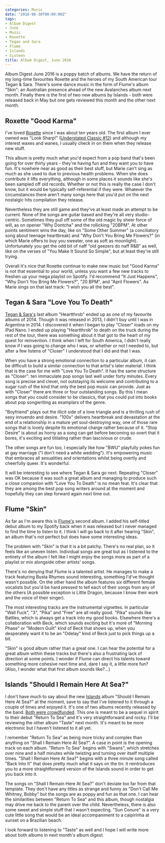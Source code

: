 ```yaml
---
categories: Music
date: "2016-06-30T00:00:00Z"
tags:
- Album Digest
- June
- Music
- Roxette
- Tegan and Sara
- Flume
- Islands
- Sixteen
title: Album Digest, June 2016
---
```


Album Digest June 2016 is a poppy batch of albums. We have the return of my long-time favourites Roxette and the heroes of my South American tour Tegan & Sara. There's some dance music in the form of Flume's album "Skin": an Australian presence ahead of the new Avalanches album next month. Finally there is the first of two new albums by Islands - both were released back in May but one gets reviewed this month and the other next month.


## Roxette "Good Karma"

I've loved [Roxette](http://www.roxette.se) since I was about ten years old. The first album I ever owned was "Look Sharp!" ([Understated Classic #12](/uc12/)) and although my interest waxes and wanes, I usually check in on them when they release new stuff.

This album is pretty much what you'd expect from a pop band that's been going for over thirty years - they're having fun and they want you to have fun. It's nowhere near as good as their best stuff, but Marie can't sing as much as she used to due to previous health problems. When she does contribute it lifts everything, although in some places it sounds like she's been sampled off old records. Whether or not this is really the case I don't know, but it would be typically self-referential if they were. Whatever the circumstances there aren't many songs here that you'd put on the next nostalgic hits compilation they release.

Nevertheless they are still game and they've at least made an attempt to be current. None of the songs are guitar based and they're all very studio-centric. Sometimes they pull off some of the old magic by sheer force of will, as on opener "Why Dontcha" and the rollicking "20BPM". At other points sentiment wins the day, like on "Some Other Summer" (a conciliatory song about teenage heartbreak) and "Why Don't You Bring Me Flowers?" (in which Marie offers to buy you sweater, one as soft as moonlight). Unfortunately you get the odd bit of naff "old geezers do naff R&B" as well, like on the verses of "You Make It Sound So Simple", but at least they're still trying.

Overall it's nice that Roxette continue to make new music but "Good Karma" is not that essential to your world, unless you want a few new tracks to freshen up your mega playlist on Spotify. I'd recommend "It Just Happens", "Why Don't You Bring Me Flowers?", "20 BPM", and "April Flowers". As Marie sings on that last track: "I wish you all the best".

## Tegan & Sara "Love You To Death"

[Tegan & Sara's](http://teganandsara.com) last album "Heartthrob" ended up as one of my favourite albums of 2014. Though it was released in 2013, I didn't buy until I was in Argentina in 2014. I discovered it when I began to play "Closer" loads on my iPad Nano. I ended up playing "Heartthrob" to death on the truck during the rest of the tour, there was something about it that got to the heart of my quest for reinvention. I think when I left for South America, I didn't really know if I was going to change who I was, or whether or not I needed to, but after a few listens of "Closer" I understood that I did and that I was.

When you have a strong emotional connection to a particular album, it can be difficult to build a similar connection to that artist's later material. I think that is the case for me with "Love You To Death". It has the same structure as "Closer": ten immaculate pop songs last well under forty minutes. Every song is precise and clever, not outstaying its welcome and contributing to a sugar rush of the kind that only the best pop music can provide. Just as with "Closer" there are three or four outstanding songs. By this I mean songs that you could consider to be classics, that you could put into books about pop songwriting as examplars of the genre.

"Boyfriend" plays out the illicit side of a love triangle and is a thrilling rush of sexy innuendo and desire. "100x" delivers heartbreak and devastation at the end of a relationship in a mature yet soul-destroying way, one of those rare songs that is lovely despite its emotional charge rather because of it. "Stop Desire" is about as horny as a song can get before becoming so overt that it bores, it's exciting and titilating rather than lascivious or crude.

The other songs are fun too, I especially like how "BWU" playfully pokes fun at gay marriage ("I don't need a white wedding"). It's empowering music that embraces all sexualities and orientations whilst being overtly and cheerfully queer. It's wonderful.

It will be interesting to see where Tegan & Sara go next. Repeating "Closer" was OK because it was such a great album and managing to produce such a close companion with "Love You To Death" is no mean feat. It's clear that they are among the best pop song writers around at the moment and hopefully they can step forward again next time out.

## Flume "Skin"

As far as I'm aware this is [Flume's](http://www.flumemusic.com) second album. I added his self-titled debut album to my Spotify back when it was released but I never managed to find the time to listen to it. I think I will go back to it after hearing "Skin", an album that's not perfect but does have some interesting ideas.

The problem with "Skin" is that it is a bit patchy. There's no real plan, so it feels like an uneven listen. Individual songs are great but as I listened to the entirety of the album I felt like I might enjoy the songs more as part of a playlist or mix alongside other artists' songs.

There's no denying that Flume is a talented artist. He manages to make a track featuring Busta Rhymes sound interesting, something I'd've thought wasn't possible. On the other hand the album features six different female vocalists but you'd be hard pressed to tell each of their songs from any of the others (A possible exception is Little Dragon, because I know their work and the voice of their singer).

The most interesting tracks are the instrumental vignettes. In particular "Wall Fuck", "3", "Pika" and "Free" are all really good. "Pika" sounds like Battles, which is always get a track into my good books. Elsewhere there's a collaboration with Beck, which sounds exciting but it's more of "Morning Phase" or "Modern Guilt" kind of Beck that shows up, when you desperately want it to be an "Odelay" kind of Beck just to pick things up a bit.

"Skin" is good album rather than a great one. I can hear the potential for a great album within these tracks but there's also a frustrating lack of direction at some points. I wonder if Flume can direct his talents toward something more cohesive next time and, dare I say it, a little more fun? (Also, I wonder what that first album sounds like?...)

## Islands "Should I Remain Here At Sea?"

I don't have much to say about the new [Islands](http://islandsareforever.com) album "Should I Remain Here At Sea?" at the moment, save to say that I've listened to it through a couple of times and enjoyed it. It's one of two albums recently released by the band. [Both were crowdfunded](http://www.pledgemusic.com/projects/islands). This one is meant to be a sequel in spirit to their debut "Return To Sea" and it's very straightforward and rocky. I'll be reviewing the other album "Taste" next month. It's meant to be more electronic but I haven't listened to it all yet.

I remember "Return To Sea" as being more tricky and complex than anything on "Shall I Remain Here At Sea?". A case in point is the opening track on each album. "Return To Sea" begins with "Swans", which stretches over nine and a half minutes while twisting and turning over itself multiple times. "Shall I Remain Here At Sea?" begins with a three minute song called "Back Into It" that does pretty much what it says on the tin: it reintroduces you to a more straightforward version of the Islands sound in order to get you back into it.

The songs on "Shall I Remain Here At Sea?" don't deviate too far from that template. They don't have any titles as strange and funny as "Don't Call Me Whitney, Bobby" but the songs are as poppy and fun as that one. I can hear the similarities between "Return To Sea" and this album, though nostalgia may drive me back to the parent over the child. Nevertheless, there is also some sweet and simple stuff that I wasn't expecting. "Sun Conure" is a very cute little song that would be an ideal accompaniment to a caipirinha at sunset on a Brazilian beach.

I look forward to listening to "Taste" as well and I hope I will write more about both albums in next month's album digest.